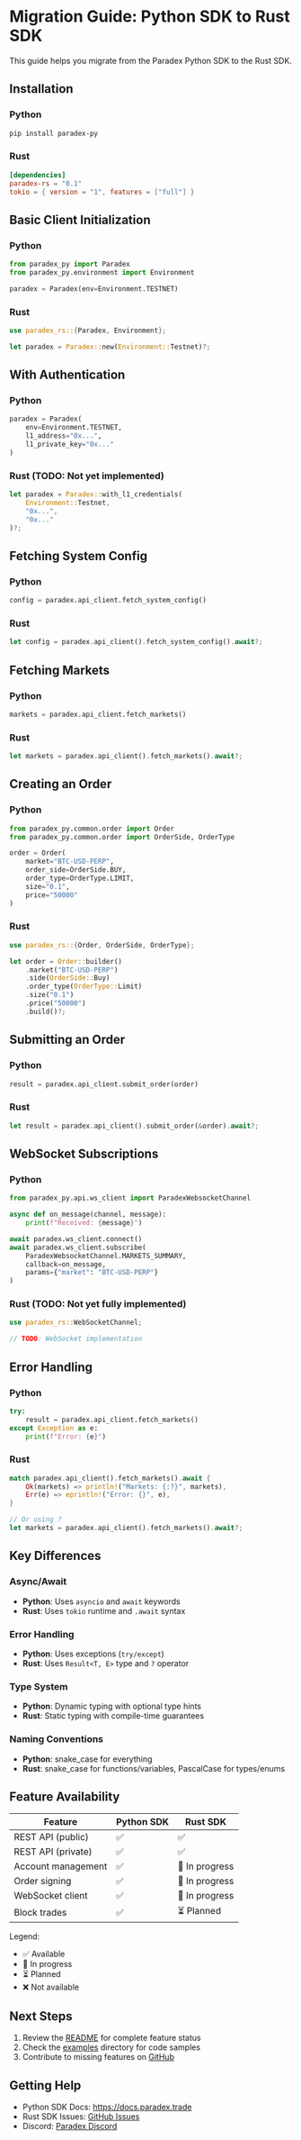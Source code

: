 # Migration Guide: Python SDK to Rust SDK

This guide helps you migrate from the Paradex Python SDK to the Rust SDK.

## Installation

### Python
```bash
pip install paradex-py
```

### Rust
```toml
[dependencies]
paradex-rs = "0.1"
tokio = { version = "1", features = ["full"] }
```

## Basic Client Initialization

### Python
```python
from paradex_py import Paradex
from paradex_py.environment import Environment

paradex = Paradex(env=Environment.TESTNET)
```

### Rust
```rust
use paradex_rs::{Paradex, Environment};

let paradex = Paradex::new(Environment::Testnet)?;
```

## With Authentication

### Python
```python
paradex = Paradex(
    env=Environment.TESTNET,
    l1_address="0x...",
    l1_private_key="0x..."
)
```

### Rust (TODO: Not yet implemented)
```rust
let paradex = Paradex::with_l1_credentials(
    Environment::Testnet,
    "0x...",
    "0x..."
)?;
```

## Fetching System Config

### Python
```python
config = paradex.api_client.fetch_system_config()
```

### Rust
```rust
let config = paradex.api_client().fetch_system_config().await?;
```

## Fetching Markets

### Python
```python
markets = paradex.api_client.fetch_markets()
```

### Rust
```rust
let markets = paradex.api_client().fetch_markets().await?;
```

## Creating an Order

### Python
```python
from paradex_py.common.order import Order
from paradex_py.common.order import OrderSide, OrderType

order = Order(
    market="BTC-USD-PERP",
    order_side=OrderSide.BUY,
    order_type=OrderType.LIMIT,
    size="0.1",
    price="50000"
)
```

### Rust
```rust
use paradex_rs::{Order, OrderSide, OrderType};

let order = Order::builder()
    .market("BTC-USD-PERP")
    .side(OrderSide::Buy)
    .order_type(OrderType::Limit)
    .size("0.1")
    .price("50000")
    .build()?;
```

## Submitting an Order

### Python
```python
result = paradex.api_client.submit_order(order)
```

### Rust
```rust
let result = paradex.api_client().submit_order(&order).await?;
```

## WebSocket Subscriptions

### Python
```python
from paradex_py.api.ws_client import ParadexWebsocketChannel

async def on_message(channel, message):
    print(f"Received: {message}")

await paradex.ws_client.connect()
await paradex.ws_client.subscribe(
    ParadexWebsocketChannel.MARKETS_SUMMARY,
    callback=on_message,
    params={"market": "BTC-USD-PERP"}
)
```

### Rust (TODO: Not yet fully implemented)
```rust
use paradex_rs::WebSocketChannel;

// TODO: WebSocket implementation
```

## Error Handling

### Python
```python
try:
    result = paradex.api_client.fetch_markets()
except Exception as e:
    print(f"Error: {e}")
```

### Rust
```rust
match paradex.api_client().fetch_markets().await {
    Ok(markets) => println!("Markets: {:?}", markets),
    Err(e) => eprintln!("Error: {}", e),
}

// Or using ?
let markets = paradex.api_client().fetch_markets().await?;
```

## Key Differences

### Async/Await
- **Python**: Uses `asyncio` and `await` keywords
- **Rust**: Uses `tokio` runtime and `.await` syntax

### Error Handling
- **Python**: Uses exceptions (`try/except`)
- **Rust**: Uses `Result<T, E>` type and `?` operator

### Type System
- **Python**: Dynamic typing with optional type hints
- **Rust**: Static typing with compile-time guarantees

### Naming Conventions
- **Python**: snake_case for everything
- **Rust**: snake_case for functions/variables, PascalCase for types/enums

## Feature Availability

| Feature | Python SDK | Rust SDK |
|---------|-----------|----------|
| REST API (public) | ✅ | ✅ |
| REST API (private) | ✅ | ✅ |
| Account management | ✅ | 🚧 In progress |
| Order signing | ✅ | 🚧 In progress |
| WebSocket client | ✅ | 🚧 In progress |
| Block trades | ✅ | ⏳ Planned |

Legend:
- ✅ Available
- 🚧 In progress
- ⏳ Planned
- ❌ Not available

## Next Steps

1. Review the [README](./README.md) for complete feature status
2. Check the [examples](./examples) directory for code samples
3. Contribute to missing features on [GitHub](#)

## Getting Help

- Python SDK Docs: https://docs.paradex.trade
- Rust SDK Issues: [GitHub Issues](#)
- Discord: [Paradex Discord](#)
